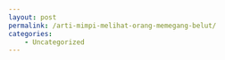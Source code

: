 ```yaml
---
layout: post
permalink: /arti-mimpi-melihat-orang-memegang-belut/
categories:
    - Uncategorized
---
```


